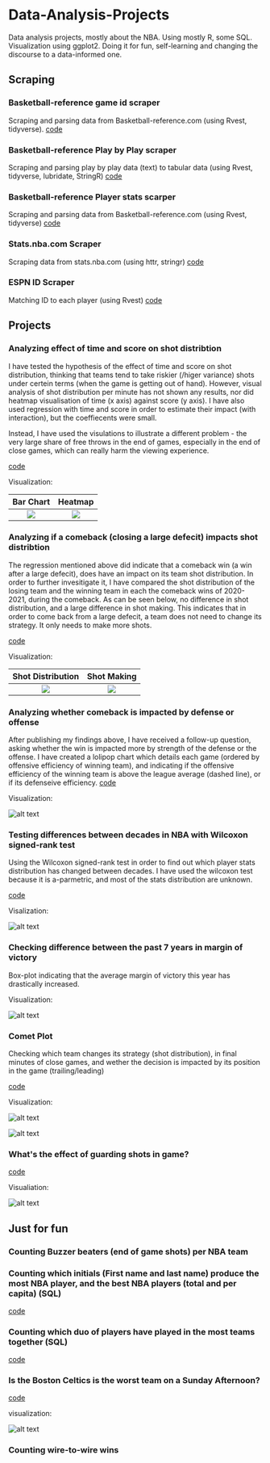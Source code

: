# Data-Analysis-Projects
 Data analysis projects, mostly about the NBA. Using mostly R, some SQL. Visualization using ggplot2. Doing it for fun, self-learning and changing the discourse to a data-informed one.
 
 ## Scraping
 
### Basketball-reference game id scraper
Scraping and parsing data from Basketball-reference.com (using Rvest, tidyverse). [code](https://github.com/ariel12091/Data-Analysis-Projects/blob/main/game_id_scraping_function.R)

### Basketball-reference Play by Play scraper
Scraping and parsing play by play data (text) to tabular data (using Rvest, tidyverse, lubridate, StringR) [code](https://github.com/ariel12091/Data-Analysis-Projects/blob/main/pbp_parser.R)

### Basketball-reference Player stats scarper
Scraping and parsing data from Basketball-reference.com (using Rvest, tidyverse) [code](https://github.com/ariel12091/Data-Analysis-Projects/blob/main/player_stats_scraper.R)

### Stats.nba.com Scraper
Scraping data from stats.nba.com (using httr, stringr) [code](https://github.com/ariel12091/Data-Analysis-Projects/blob/main/stats_nba_com_scraper.R)

### ESPN ID Scraper
Matching ID to each player (using Rvest) [code](https://github.com/ariel12091/Data-Analysis-Projects/blob/main/ESPN%20ID%20Scraper.R)

## Projects

### Analyzing effect of time and score on shot distribtion
I have tested the hypothesis of the effect of time and score on shot distribution, thinking that teams tend to take riskier (/higer variance) shots under certein terms (when the game is getting out of hand). However, visual analysis of shot distribution per minute has not shown any results, nor did heatmap visualisation of time (x axis) against score (y axis). 
I have also used regression with time and score in order to estimate their impact (with interaction), but the coeffiecents were small.

Instead, I have used the visulations to illustrate a different problem -  the very large share of free throws in the end of games, especially in the end of close games, which can really harm the viewing experience.

[code](https://github.com/ariel12091/Data-Analysis-Projects/blob/main/Time%20and%20Score%20effect%20on%20shot%20distribution)

Visualization:

Bar Chart             |  Heatmap
:-------------------------:|:-------------------------:
![](https://github.com/ariel12091/Data-Analysis-Projects/blob/main/shot%20distribution%20over%20minutes.png)  |  ![](https://github.com/ariel12091/Data-Analysis-Projects/blob/main/heatmap.png)

### Analyzing if a comeback (closing a large defecit) impacts shot distribtion
The regression mentioned above did indicate that a comeback win (a win after a large defecit), does have an impact on its team shot distribution. In order to further invesitigate it, I have compared the shot distribution of the losing team and the winning team in each the comeback wins of 2020-2021, during the comeback. As can be seen below, no difference in shot distribution, and a large difference in shot making. This indicates that in order to come back from a large defecit, a team does not need to change its strategy. It only needs to make more shots.

[code](https://github.com/ariel12091/Data-Analysis-Projects/blob/main/Comeback%20wins.R)

Visualization:

Shot Distribution             |  Shot Making
:-------------------------:|:-------------------------:
![](https://github.com/ariel12091/Data-Analysis-Projects/blob/main/Shot%20Distribution%20Comeback.png)  |  ![](https://github.com/ariel12091/Data-Analysis-Projects/blob/main/Shot%20making%20Comeback.png)

### Analyzing whether comeback is impacted by defense or offense
After publishing my findings above, I have received a follow-up question, asking whether the win is impacted more by strength of the defense or the offense. I have created a lolipop chart which details each game (ordered by offensive efficiency of winning team), and indicating if the offensive efficiency of the winning team is above the league average (dashed line), or if its defenseive efficiency. 
[code](https://github.com/ariel12091/Data-Analysis-Projects/blob/main/Comeback%20with%20Defense%20or%20Offense.R)

Visualization:

![alt text](https://github.com/ariel12091/Data-Analysis-Projects/blob/main/plot_defense_offense.png)

### Testing differences between decades in NBA with Wilcoxon signed-rank test 
Using the Wilcoxon signed-rank test in order to find out which player stats distribution has changed between decades. I have used the wilcoxon test because it is a-parmetric, and most of the stats distribution are unknown. 

[code](https://github.com/ariel12091/Data-Analysis-Projects/blob/main/wilcoxon.R)

Visalization:

![alt text](https://github.com/ariel12091/Data-Analysis-Projects/blob/main/wilcoxon.png)

### Checking difference between the past 7 years in margin of victory
Box-plot indicating that the average margin of victory this year has drastically increased.

Visualization:

![alt text](https://github.com/ariel12091/Data-Analysis-Projects/blob/main/box%20plot%20margin.png)

### Comet Plot 
Checking which team changes its strategy (shot distribution), in  final minutes of close games, and wether the decision is impacted by its position in the game (trailing/leading)

[code](https://github.com/ariel12091/Data-Analysis-Projects/blob/main/Comet%20Plot.R)

Visualization:

![alt text](https://github.com/ariel12091/Data-Analysis-Projects/blob/main/comet_plot_final.png)

![alt text](https://github.com/ariel12091/Data-Analysis-Projects/blob/main/comet_plot_trail.png)

### What's the effect of guarding shots in game?
[code](https://github.com/ariel12091/Data-Analysis-Projects/blob/main/Effect%20of%20Contested%20Threes%20on%203PT%20Percentage)

Visualiation:

![alt text](https://github.com/ariel12091/Data-Analysis-Projects/blob/main/Effect%20plot%20opp%203pt.png)

## Just for fun

### Counting Buzzer beaters (end of game shots) per NBA team

### Counting which initials (First name and last name) produce the most NBA player, and the best NBA players (total and per capita) (SQL)

[code](https://github.com/ariel12091/Data-Analysis-Projects/blob/main/best%20initials.sql)

### Counting which duo of players have played in the most teams together  (SQL)

[code](https://github.com/ariel12091/Data-Analysis-Projects/blob/main/duo%20different%20teams.sql)

### Is the Boston Celtics is the worst team on a Sunday Afternoon?

[code](https://github.com/ariel12091/Data-Analysis-Projects/blob/main/sunday_wining_pct.R)

visualization:

![alt text](https://github.com/ariel12091/Data-Analysis-Projects/blob/main/sunday%20tbale.png)

### Counting wire-to-wire wins 
